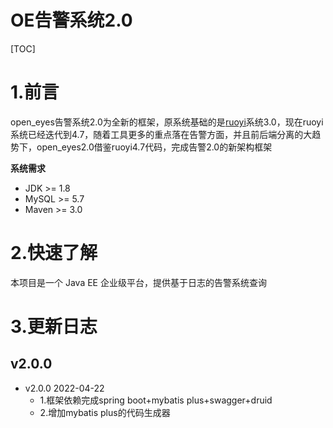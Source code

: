 # OE告警系统2.0

[TOC]

# 1.前言

open_eyes告警系统2.0为全新的框架，原系统基础的是[ruoyi](http://doc.ruoyi.vip/)系统3.0，现在ruoyi系统已经迭代到4.7，随着工具更多的重点落在告警方面，并且前后端分离的大趋势下，open_eyes2.0借鉴ruoyi4.7代码，完成告警2.0的新架构框架

**系统需求**

- JDK >= 1.8
- MySQL >= 5.7
- Maven >= 3.0



# 2.快速了解

本项目是一个 Java EE 企业级平台，提供基于日志的告警系统查询



# 3.更新日志

##  v2.0.0

- v2.0.0 2022-04-22
  - 1.框架依赖完成spring boot+mybatis plus+swagger+druid
  - 2.增加mybatis plus的代码生成器

